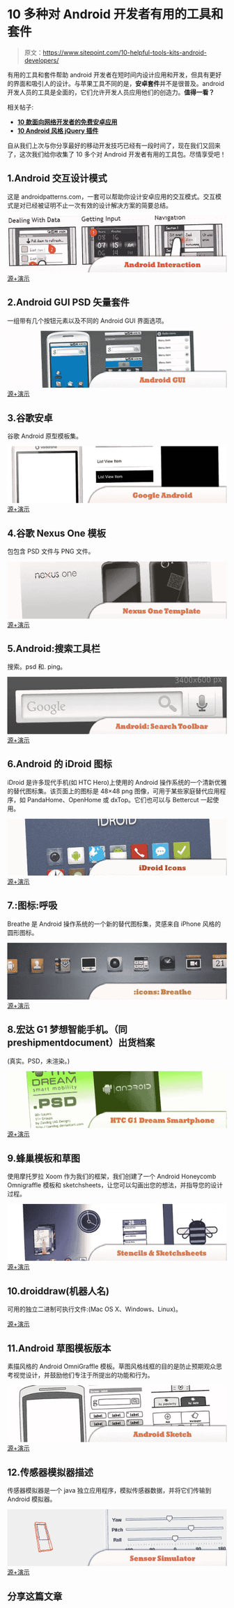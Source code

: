 # 10 多种对 Android 开发者有用的工具和套件

> 原文：<https://www.sitepoint.com/10-helpful-tools-kits-android-developers/>

有用的工具和套件帮助 android 开发者在短时间内设计应用和开发，但具有更好的界面和吸引人的设计。与苹果工具不同的是，**安卓套件**并不是很普及。android 开发人员的工具是全面的，它们允许开发人员应用他们的创造力。**值得一看？**

相关帖子:

*   [**10 款面向网络开发者的免费安卓应用**](http://www.jquery4u.com/mobile/10-free-android-web-dev-apps/)
*   [**10 Android 风格 jQuery 插件**](http://www.jquery4u.com/mobile/10-android-style-jquery-plugins/)

自从我们上次与你分享最好的移动开发技巧已经有一段时间了，现在我们又回来了，这次我们给你收集了 10 多个对 Android 开发者有用的工具包。尽情享受吧！

## 1.Android 交互设计模式

这是 androidpatterns.com，一套可以帮助你设计安卓应用的交互模式。交互模式是对已经被证明不止一次有效的设计解决方案的简要总结。

 [![Android Interaction](img/0cfd890724787068a0a01d0dceabacde.png)](http://www.androidpatterns.com/) 
[源+演示](http://www.androidpatterns.com/)

## 2.Android GUI PSD 矢量套件

一组带有几个按钮元素以及不同的 Android GUI 界面选项。

 [![Android GUI](img/d0b553230a923d732dade1b9ffd8676f.png)](http://www.smashingmagazine.com/2009/08/18/android-gui-psd-vector-kit/) 
[源+演示](http://www.smashingmagazine.com/2009/08/18/android-gui-psd-vector-kit/)

## 3.谷歌安卓

谷歌 Android 原型模板集。

 [![Google Android](img/974c45b4f7165102f176df8c86717647.png)](http://graffletopia.com/stencils/498) 
[源+演示](http://graffletopia.com/stencils/498)

## 4.谷歌 Nexus One 模板

包包含 PSD 文件与 PNG 文件。

 [![Nexus One](img/41e32d642622771f4603b4d8f114c560.png)](http://bharathp666.deviantart.com/art/Google-Nexus-One-Template-148549728) 
[源+演示](http://bharathp666.deviantart.com/art/Google-Nexus-One-Template-148549728)

## 5.Android:搜索工具栏

搜索。psd 和. ping。

 [![Search Toolbar](img/9a19102727fa924d1901c4ccb05ebc9a.png)](http://bharathp666.deviantart.com/art/Android-Search-toolbar-150566260) 
[源+演示](http://bharathp666.deviantart.com/art/Android-Search-toolbar-150566260)

## 6.Android 的 iDroid 图标

iDroid 是许多现代手机(如 HTC Hero)上使用的 Android 操作系统的一个清新优雅的替代图标集。该页面上的图标是 48×48 png 图像，可用于某些家庭替代应用程序，如 PandaHome、OpenHome 或 dxTop。它们也可以与 Bettercut 一起使用。

 [![iDroid Icons](img/6c540dc5e4e13f181f19c03799cef031.png)](http://iirojappinen.deviantart.com/art/iDroid-icons-for-Android-146955378) 
[源+演示](http://iirojappinen.deviantart.com/art/iDroid-icons-for-Android-146955378)

## 7.:图标:呼吸

Breathe 是 Android 操作系统的一个新的替代图标集，灵感来自 iPhone 风格的圆形图标。

 [![Breathe](img/e6198bffb9a9798b0d4e56fbd7df1275.png)](http://benrulz.deviantart.com/art/icons-Breathe-156044680) 
[源+演示](http://benrulz.deviantart.com/art/icons-Breathe-156044680)

## 8.宏达 G1 梦想智能手机。（同 preshipmentdocument）出货档案

(真实。PSD，未渲染。)

 [![HTC G1 Dream](img/199407fbc9e59807678588a95773963a.png)](http://zandog.deviantart.com/art/HTC-G1-Dream-Smartphone-PSD-152512050?) 
[源+演示](http://zandog.deviantart.com/art/HTC-G1-Dream-Smartphone-PSD-152512050?)

## 9.蜂巢模板和草图

使用摩托罗拉 Xoom 作为我们的框架，我们创建了一个 Android Honeycomb Omnigraffle 模板和 sketchsheets，让您可以勾画出您的想法，并指导您的设计过程。

 [![Stencils & Sketchsheets](img/4fca21fb676fbbe274526c78e30b469c.png)](http://www.zurb.com/article/576/our-early-valentines-gift-to-you-honeycom) 
[源+演示](http://www.zurb.com/article/576/our-early-valentines-gift-to-you-honeycom)

## 10.droiddraw(机器人名)

可用的独立二进制可执行文件:(Mac OS X、Windows、Linux)。

[源+演示](http://www.droiddraw.org/)

## 11.Android 草图模板版本

素描风格的 Android OmniGraffle 模板。草图风格线框的目的是防止预期观众思考视觉设计，并鼓励他们专注于所提出的功能和行为。

 [![Android Sketch Stencil](img/4bf534d2e15029884f0f608938c4f7b3.png)](http://graffletopia.com/stencils/578) 
[源+演示](http://graffletopia.com/stencils/578)

## 12.传感器模拟器描述

传感器模拟器是一个 java 独立应用程序，模拟传感器数据，并将它们传输到 Android 模拟器。

 [![Sensor Simulator](img/57e86226bc4a0165f8242f4b90b85ed2.png)](http://www.openintents.org/en/node/23) 
[源+演示](http://www.openintents.org/en/node/23)

## 分享这篇文章